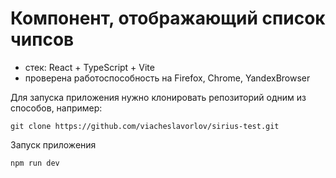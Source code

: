 # Компонент, отображающий список чипсов

* стек: React + TypeScript + Vite
* проверена работоспособность на Firefox, Chrome, YandexBrowser

Для запуска приложения нужно клонировать репозиторий одним из способов, например:
```
git clone https://github.com/viacheslavorlov/sirius-test.git
```

Запуск приложения 
```
npm run dev
```
